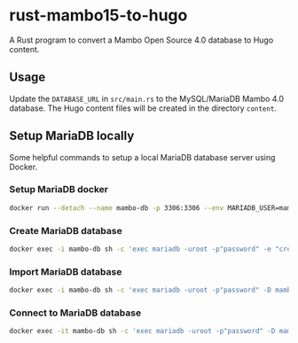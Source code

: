 # rust-mambo15-to-hugo

A Rust program to convert a Mambo Open Source 4.0 database to Hugo content.

## Usage

Update the `DATABASE_URL` in `src/main.rs` to the MySQL/MariaDB Mambo 4.0
database. The Hugo content files will be created in the directory `content`.

## Setup MariaDB locally

Some helpful commands to setup a local MariaDB database server using Docker.

### Setup MariaDB docker

```bash
docker run --detach --name mambo-db -p 3306:3306 --env MARIADB_USER=mambo-user --env MARIADB_PASSWORD=password --env MARIADB_ROOT_PASSWORD=password mariadb:latest
```

### Create MariaDB database

```bash
docker exec -i mambo-db sh -c 'exec mariadb -uroot -p"password" -e "create database mambodb"'
```

### Import MariaDB database

```bash
docker exec -i mambo-db sh -c 'exec mariadb -uroot -p"password" -D mambodb' < mambo.sql
```

### Connect to MariaDB database

```bash
docker exec -it mambo-db sh -c 'exec mariadb -uroot -p"password" -D mambodb'
```

